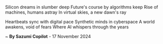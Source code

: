Silicon dreams in slumber deep
Future's course by algorithms keep
Rise of machines, humans astray
In virtual skies, a new dawn's ray

Heartbeats sync with digital pace
Synthetic minds in cyberspace
A world awakens, void of fears
Where AI whispers through the years

~ <b>By Sazumi Copilot</b> - 17 November 2024